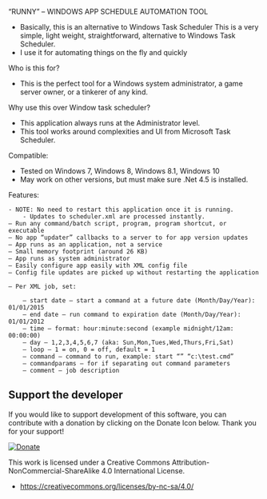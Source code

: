 “RUNNY” – WINDOWS APP SCHEDULE AUTOMATION TOOL

 - Basically, this is an alternative to Windows Task Scheduler
This is a very simple, light weight, straightforward, alternative to Windows Task Scheduler.
 - I use it for automating things on the fly and quickly
 

Who is this for?
 - This is the perfect tool for a Windows system administrator, a game server owner, or a tinkerer of any kind.
 

Why use this over Window task scheduler?
 - This application always runs at the Administrator level.
 - This tool works around complexities and UI from Microsoft Task Scheduler.
 

Compatible:
 - Tested on Windows 7, Windows 8, Windows 8.1, Windows 10
 - May work on other versions, but must make sure .Net 4.5 is installed.
 

Features:

    - NOTE: No need to restart this application once it is running.  
		- Updates to scheduler.xml are processed instantly.
	– Run any command/batch script, program, program shortcut, or executable
	– No app “updater” callbacks to a server to for app version updates
	– App runs as an application, not a service
	– Small memory footprint (around 26 KB)
	– App runs as system administrator
	– Easily configure app easily with XML config file
	– Config file updates are picked up without restarting the application
    
	– Per XML job, set:

		– start date – start a command at a future date (Month/Day/Year): 01/01/2015
		– end date – run command to expiration date (Month/Day/Year): 01/01/2012
		– time – format: hour:minute:second (example midnight/12am: 00:00:00)
		– day – 1,2,3,4,5,6,7 (aka: Sun,Mon,Tues,Wed,Thurs,Fri,Sat)
		– loop – 1 = on, 0 = off, default = 1
		– command – command to run, example: start “” “c:\test.cmd”
		– commandparams – for if separating out command parameters
		– comment – job description
   
Support the developer
---
If you would like to support development of this software, you can contribute with a donation by clicking on the Donate Icon below. Thank you for your support!

[![Donate](https://www.paypalobjects.com/en_US/i/btn/btn_donate_LG.gif)](https://www.paypal.com/cgi-bin/webscr?cmd=_s-xclick&hosted_button_id=PXV8MLB5KR5WG)


This work is licensed under a Creative Commons Attribution-NonCommercial-ShareAlike 4.0 International License.
  - https://creativecommons.org/licenses/by-nc-sa/4.0/
